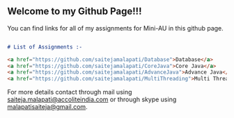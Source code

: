## Welcome to my Github Page!!!

You can find links for all of my assignments for Mini-AU in this  github page.

```markdown

# List of Assignments :-

<a href="https://github.com/saitejamalapati/Database">Database</a>
<a href="https://github.com/saitejamalapati/CoreJava">Core Java</a>
<a href="https://github.com/saitejamalapati/AdvanceJava">Advance Java</a>
<a href="https://github.com/saitejamalapati/MultiThreading">Multi Threading</a>

```

For more details contact through mail using saiteja.malapati@accoliteindia.com or through skype using malapatisaiteja@gmail.com.

